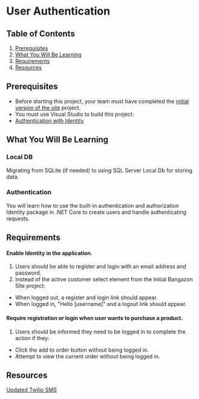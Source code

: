 # User Authentication

## Table of Contents

1. [Prerequisites](#prerequisites)
1. [What You Will Be Learning](#what-you-will-be-learning)
1. [Requirements](#requirements)
1. [Resources](#resources)

## Prerequisites

* Before starting this project, your team must have completed the [initial version of the site](./INITIAL_BANGAZON_SITE.md) project.
* You must use Visual Studio to build this project.
* [Authentication with Identity](https://docs.asp.net/en/latest/security/authentication/identity.html)

## What You Will Be Learning

### Local DB

Migrating from SQLite (if needed) to using SQL Server Local Db for storing data.

### Authentication

You will learn how to use the built-in authentication and authorization Identity package in .NET Core to create users and handle authenticating requests.

## Requirements

#### Enable Identity in the application.

1. Users should be able to register and login with an email address and password.
1. Instead of the active customer select element from the Initial Bangazon Site project:
  - When logged out, a register and login link should appear.
  - When logged in, "Hello [username]" and a logout link should appear.

#### Require registration or login when user wants to purchase a product.

1. Users should be informed they need to be logged in to complete the action if they:
  - Click the add to order button without being logged in.
  - Attempt to view the current order without being logged in.

## Resources
[Updated Twilio SMS](https://www.twilio.com/docs/libraries/csharp#installation-nextgen)
